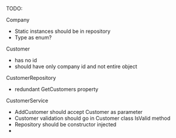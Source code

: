 TODO:

Company
- Static instances should be in repository
- Type as enum?

Customer
- has no id
- should have only company id and not entire object

CustomerRepository
- redundant GetCustomers property

CustomerService
- AddCustomer should accept Customer as parameter
- Customer validation should go in Customer class IsValid method
- Repository should be constructor injected
- 